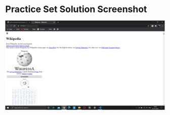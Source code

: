 # Practice Set Solution Screenshot

<img src="https://github.com/kishanrajput23/Self-Learning/blob/main/Html/Chapter%201/practice.png" alt="">

